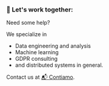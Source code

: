 ### 🤝 Let's work together:

Need some help?

We specialize in

- Data engineering and analysis
- Machine learning
- GDPR consulting
- and distributed systems in general.

Contact us at [📬 Contiamo](mailto:info@contiamo.com).

<!--
**contiamo/contiamo** is a ✨ _special_ ✨ repository because its `README.md` (this file) appears on your GitHub profile.

Here are some ideas to get you started:

- 🔭 I’m currently working on ...
- 🌱 I’m currently learning ...
- 👯 I’m looking to collaborate on ...
- 🤔 I’m looking for help with ...
- 💬 Ask me about ...
- 📫 How to reach me: ...
- 😄 Pronouns: ...
- ⚡ Fun fact: ...
https://unicode.org/emoji/charts/full-emoji-list.html
-->
